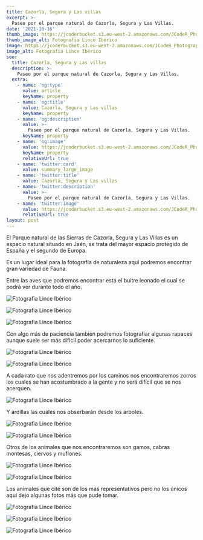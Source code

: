 ```yaml
---
title: Cazorla, Segura y Las villas
excerpt: >-
  Paseo por el parque natural de Cazorla, Segura y Las Villas.
date: '2021-10-16'
thumb_image: https://jcoderbucket.s3.eu-west-2.amazonaws.com/JCodeR_Photography/mini-mamifero-9.jpg
thumb_image_alt: Fotografia Lince Ibérico
image: https://jcoderbucket.s3.eu-west-2.amazonaws.com/JCodeR_Photography/mini-mamifero-9.jpg
image_alt: Fotografia Lince Ibérico
seo:
  title: Cazorla, Segura y Las villas
  description: >-
    Paseo por el parque natural de Cazorla, Segura y Las Villas.
  extra:
    - name: 'og:type'
      value: article
      keyName: property
    - name: 'og:title'
      value: Cazorla, Segura y Las villas
      keyName: property
    - name: 'og:description'
      value: >-
        Paseo por el parque natural de Cazorla, Segura y Las Villas.
      keyName: property
    - name: 'og:image'
      value: https://jcoderbucket.s3.eu-west-2.amazonaws.com/JCodeR_Photography/mini-ave-10.jpg
      keyName: property
      relativeUrl: true
    - name: 'twitter:card'
      value: summary_large_image
    - name: 'twitter:title'
      value: Cazorla, Segura y Las villas
    - name: 'twitter:description'
      value: >-
        Paseo por el parque natural de Cazorla, Segura y Las Villas.
    - name: 'twitter:image'
      value: https://jcoderbucket.s3.eu-west-2.amazonaws.com/JCodeR_Photography/mini-ave-10.jpg
      relativeUrl: true
layout: post
---
```


El Parque natural de las Sierras de Cazorla, Segura y Las Villas es un espacio natural situado en Jaén, se trata del
mayor espacio protegido de España y el segundo de Europa.

Es un lugar ideal para la fotografía de naturaleza aquí podremos encontrar gran variedad de Fauna.

Entre las aves que podremos encontrar está el buitre leonado el cual se podrá ver durante todo el año.

![Fotografia Lince Ibérico](https://jcoderbucket.s3.eu-west-2.amazonaws.com/JCodeR_Photography/mini-ave-11.jpg)

![Fotografia Lince Ibérico](https://jcoderbucket.s3.eu-west-2.amazonaws.com/JCodeR_Photography/mini-ave-12.jpg)

![Fotografia Lince Ibérico](https://jcoderbucket.s3.eu-west-2.amazonaws.com/JCodeR_Photography/mini-ave-14.jpg)

Con algo más de paciencia también podremos fotografiar algunas rapaces aunque suele ser más dificil poder acercarnos
lo suficiente.

![Fotografia Lince Ibérico](https://jcoderbucket.s3.eu-west-2.amazonaws.com/JCodeR_Photography/mini-ave-15.jpg)

![Fotografia Lince Ibérico](https://jcoderbucket.s3.eu-west-2.amazonaws.com/JCodeR_Photography/mini-ave-18.jpg)

A cada rato que nos adentremos por los caminos nos encontraremos zorros los cuales se han acostumbrado a la gente y no
será difícil que se nos acerquen.

![Fotografia Lince Ibérico](https://jcoderbucket.s3.eu-west-2.amazonaws.com/JCodeR_Photography/mini-mamifero-8.jpg)

Y ardillas las cuales nos obserbarán desde los arboles.

![Fotografia Lince Ibérico](https://jcoderbucket.s3.eu-west-2.amazonaws.com/JCodeR_Photography/mini-mamifero-5.jpg)

![Fotografia Lince Ibérico](https://jcoderbucket.s3.eu-west-2.amazonaws.com/JCodeR_Photography/mini-mamifero-6.jpg)

Otros de los animales que nos encontraremos son gamos, cabras montesas, ciervos y muflones.

![Fotografia Lince Ibérico](https://jcoderbucket.s3.eu-west-2.amazonaws.com/JCodeR_Photography/mini-mamifero-7.jpg)

![Fotografia Lince Ibérico](https://jcoderbucket.s3.eu-west-2.amazonaws.com/JCodeR_Photography/mini-mamifero-10.jpg)

Los animales que cité son de los más representativos pero no los únicos aquí dejo algunas fotos más que pude tomar.

![Fotografia Lince Ibérico](https://jcoderbucket.s3.eu-west-2.amazonaws.com/JCodeR_Photography/mini-ave-17.jpg)

![Fotografia Lince Ibérico](https://jcoderbucket.s3.eu-west-2.amazonaws.com/JCodeR_Photography/mini-ave-16.jpg)

![Fotografia Lince Ibérico](https://jcoderbucket.s3.eu-west-2.amazonaws.com/JCodeR_Photography/mini-ave-13.jpg)
